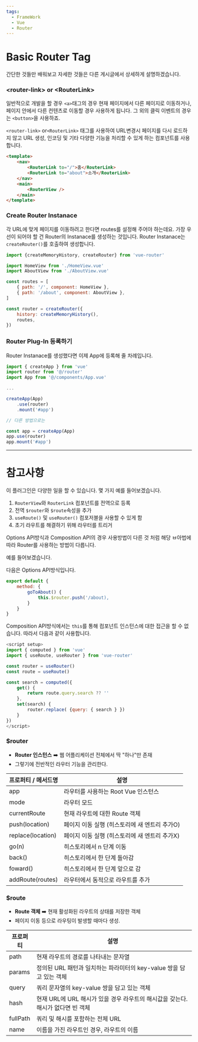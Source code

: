 ```yaml
---
tags:
  - FrameWork
  - Vue
  - Router
---
```

# Basic Router Tag
간단한 것들만 배워보고 자세한 것들은 다른 게시글에서 상세하게 설명하겠습니다.
### \<router-link> or \<RouterLink>
일반적으로 개발을 할 경우 `<a>`태그의 경우 현재 페이지에서 다른 페이지로 이동하거나, 페이지 안에서 다른 컨텐츠로 이동할 경우 사용하게 됩니다.
그 외의 클릭 이벤트의 경우는 `<button>`을 사용하죠.

`<router-link>` or`<RouterLink>` 태그를 사용하여 URL변경시 페이지를 다시 로드하지 않고 URL 생성, 인코딩 및 기타 다양한 기능을 처리할 수 있게 하는 컴포넌트를 사용합니다.

```html title:"Main.vue"
<template>
	<nav>
		<RouterLink to="/">홈</RouterLink>
		<RouterLink to="about">소개</RouterLink>
	</nav>
	<main>
		<RouterView />
	</main>
</template>
```

### Create Router Instanace
각 URL에 맞게 페이지를 이동하려고 한다면 routes를 설정해 주어야 하는데요.
가장 우선이 되어야 할 건 Router의 Instanace를 생성하는 것입니다.
Router Instanace는 `createRouter()`를 호출하여 생성합니다.

```javascript title:"/src/router/index.js"
import {createMemoryHistory, createRouter} from 'vue-router'

import HomeView from './HomeView.vue'
import AboutView from './AboutView.vue'

const routes = [
	{ path: '/', component: HomeView },
	{ path: '/about', component: AboutView },
]

const router = createRouter({
	history: createMemoryHistory(),
	routes,
})
```

### Router Plug-In 등록하기
Router Instanace를 생성했다면 이제 App에 등록해 줄 차례입니다.

```javascript title:"main.js"
import { createApp } from 'vue'
import router from '@/router'
import App from '@/components/App.vue'

...

createApp(App)
	.use(router)
	.mount('#app')

// 다른 방법으로는

const app = createApp(App)
app.use(router)
app.mount('#app')
```

---
# 참고사항
이 플러그인은 다양한 일을 할 수 있습니다.
몇 가지 예를 들어보겠습니다.

1. `RouterView`와 `RouterLink` 컴포넌트를 전역으로 등록
2. 전역 `$router`와 `$route`속성을 추가
3. `useRoute()` 및 `useRouter()` 컴포저블을 사용할 수 있게 함
4. 초기 라우트를 해결하기 위해 라우터를 트리거

Options API방식과 Composition API의 경우 사용방법이 다른 것 처럼 해당 ㅂ아법에 따라 Router를 사용하는 방법이 다릅니다.

예를 들어보겠습니다.

다음은 Options API방식입니다.

```javascript
export default {
	method: {
		goToAbout() {
			this.$router.push('/about),
		}
	}
}
```

Composition API방식에서는 `this`를 통해 컴포넌트 인스턴스에 대한 접근을 할 수 없습니다. 따라서 다음과 같이 사용합니다.

```javascript
<script setup>
import { computed } from 'vue'
import { useRoute, useRouter } from 'vue-router'

const router = useRouter()
const route = useRoute()

const search = computed({
	get() {
		return route.query.search ?? ''
	},
	set(search) {
		router.replace( {query: { search } })	
	}
})
</script>
```

### $router
- **Router 인스턴스** ➡️ 웹 어플리케이션 전체에서 딱 "하나"만 존재
- 그렇기에 전반적인 라우터 기능을 관리한다.

| 프로퍼티 / 메서드명       | 설명                          |
| ----------------- | --------------------------- |
| app               | 라우터를 사용하는 Root Vue 인스턴스     |
| mode              | 라우터 모드                      |
| currentRoute      | 현재 라우트에 대한 Route 객체         |
| push(location)    | 페이지 이동 실행 (히스토리에 새 엔트리 추가O) |
| replace(location) | 페이지 이동 실행 (히스토리에 새 엔트리 추가X) |
| go(n)             | 히스토리에서 n 단계 이동              |
| back()            | 히스토리에서 한 단계 돌아감             |
| foward()          | 히스토리에서 한 단계 앞으로 감           |
| addRoute(routes)  | 라우터에서 동적으로 라우트를 추가          |

### $route
- **Route 객체** ➡️ 현재 활성화된 라우트의 상태를 저장한 객체
- 페이지 이동 등으로 라우팅이 발생할 때마다 생성.

| 프로퍼티     | 설명                                                |
| -------- | ------------------------------------------------- |
| path     | 현재 라우트의 경로를 나타내는 문자열                              |
| params   | 정의된 URL 패턴과 일치하는 파라미터의 key-value 쌍을 담고 있는 객체      |
| query    | 쿼리 문자열의 key-value 쌍을 담고 있는 객체                     |
| hash     | 현재 URL에 URL 해시가 있을 경우 라우트의 해시값을 갖는다. 해시가 없다면 빈 객체 |
| fullPath | 쿼리 및 해시를 포함하는 전체 URL                              |
| name     | 이름을 가진 라우트인 경우, 라우트의 이름                           |
